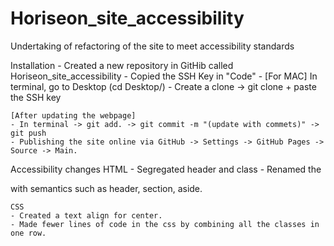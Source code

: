 # Horiseon_site_accessibility
Undertaking of refactoring of the site to meet accessibility standards

Installation
    - Created a new repository in GitHib called Horiseon_site_accessibility
    - Copied the SSH Key in "Code"
    - [For MAC] In terminal, go to Desktop (cd Desktop/)
    - Create a clone -> git clone + paste the SSH key
    
    [After updating the webpage]
    - In terminal -> git add. -> git commit -m "(update with commets)" -> git push
    - Publishing the site online via GitHub -> Settings -> GitHub Pages -> Source -> Main. 

Accessibility changes
    HTML
    - Segregated header and class
    - Renamed the <div> with semantics such as header, section, aside.

    CSS
    - Created a text align for center.
    - Made fewer lines of code in the css by combining all the classes in one row.
